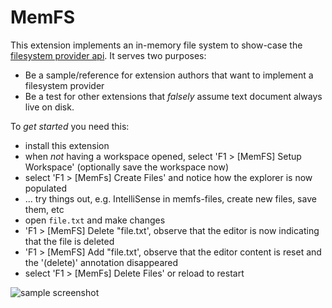 # MemFS

This extension implements an in-memory file system to show-case the [filesystem provider api](https://github.com/Microsoft/vscode/blob/51a880315fd0ec2cafb511a17de48ec31802ba6d/src/vs/vscode.d.ts#L4968). It serves two purposes:

- Be a sample/reference for extension authors that want to implement a filesystem provider
- Be a test for other extensions that _falsely_ assume text document always live on disk.

To _get started_ you need this:

- install this extension
- when _not_ having a workspace opened, select 'F1 > [MemFS] Setup Workspace' (optionally save the workspace now)
- select 'F1 > [MemFs] Create Files' and notice how the explorer is now populated
- ... try things out, e.g. IntelliSense in memfs-files, create new files, save them, etc
- open `file.txt` and make changes
- 'F1 > [MemFS] Delete "file.txt', observe that the editor is now indicating that the file is deleted
- 'F1 > [MemFS] Add "file.txt', observe that the editor content is reset and the '(delete)' annotation disappeared
- select 'F1 > [MemFs] Delete Files' or reload to restart

![sample screenshot](https://github.com/Microsoft/vscode-extension-samples/raw/main/fsprovider-sample/sample.png)
